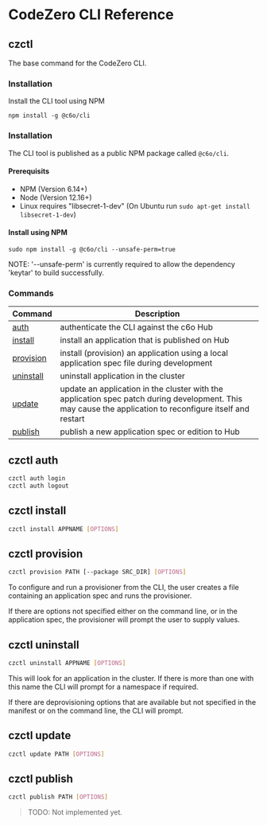 # CodeZero CLI Reference

## czctl

The base command for the CodeZero CLI.

### Installation

Install the CLI tool using NPM

```
npm install -g @c6o/cli
```

### Installation

The CLI tool is published as a public NPM package called `@c6o/cli`.

#### Prerequisits

* NPM (Version 6.14+)
* Node (Version 12.16+)
* Linux requires "libsecret-1-dev" (On Ubuntu run `sudo apt-get install libsecret-1-dev`)

#### Install using NPM

```
sudo npm install -g @c6o/cli --unsafe-perm=true
```

NOTE: '--unsafe-perm' is currently required to allow the dependency 'keytar' to build successfully.


### Commands

| Command | Description |
|---------|-------------|
| [auth](#auth) | authenticate the CLI against the c6o Hub |
| [install](#install) | install an application that is published on Hub |
| [provision](#provision) | install (provision) an application using a local application spec file during development |
| [uninstall](#uninstall) | uninstall application in the cluster |
| [update](#update) | update an application in the cluster with the application spec patch during development.  This may cause the application to reconfigure itself and restart |
| [publish](#publish) | publish a new application spec or edition to Hub |

<a name="auth" id="auth"></a>
## czctl auth

```bash
czctl auth login
czctl auth logout
```

<a name="install" id="install"></a>
## czctl install

```bash
czctl install APPNAME [OPTIONS]
```

<a name="provision" id="provision"></a>
## czctl provision

```bash
czctl provision PATH [--package SRC_DIR] [OPTIONS]
```

To configure and run a provisioner from the CLI, the user creates a file containing an application spec and runs the provisioner.

If there are options not specified either on the command line, or in the application spec, the provisioner will prompt the user to supply values.

<a name="uninstall" id="uninstall"></a>
## czctl uninstall

```bash
czctl uninstall APPNAME [OPTIONS]
```

This will look for an application in the cluster. If there is more than one with this name the CLI will prompt for a namespace if required.

If there are deprovisioning options that are available but not specified in the manifest or on the command line, the CLI will prompt.

<a name="update" id="update"></a>
## czctl update

```bash
czctl update PATH [OPTIONS]
```

<a name="publish" id="publish"></a> 
## czctl publish

```bash
czctl publish PATH [OPTIONS]
```

> TODO: Not implemented yet.
